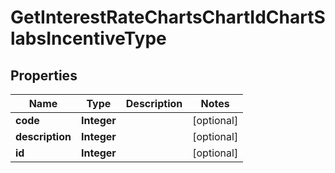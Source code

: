 

# GetInterestRateChartsChartIdChartSlabsIncentiveType


## Properties

| Name | Type | Description | Notes |
|------------ | ------------- | ------------- | -------------|
|**code** | **Integer** |  |  [optional] |
|**description** | **Integer** |  |  [optional] |
|**id** | **Integer** |  |  [optional] |



